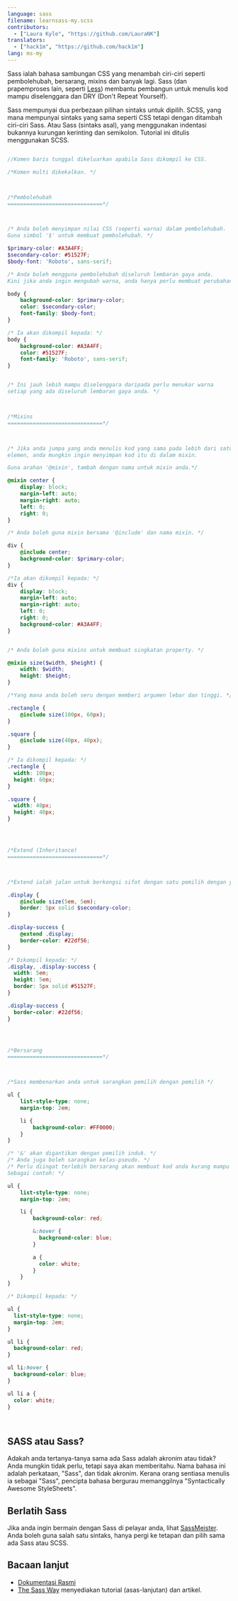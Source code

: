 ```yaml
---
language: sass
filename: learnsass-my.scss
contributors:
  - ["Laura Kyle", "https://github.com/LauraNK"]
translators:
  - ["hack1m", "https://github.com/hack1m"]
lang: ms-my
---
```


Sass ialah bahasa sambungan CSS yang menambah ciri-ciri seperti pembolehubah, bersarang, mixins dan banyak lagi.
Sass (dan prapemproses lain, seperti [Less](http://lesscss.org/)) membantu pembangun untuk menulis kod mampu diselenggara dan DRY (Don't Repeat Yourself).

Sass mempunyai dua perbezaan pilihan sintaks untuk dipilih. SCSS, yang mana mempunyai sintaks yang sama seperti CSS tetapi dengan ditambah ciri-ciri Sass. Atau Sass (sintaks asal), yang menggunakan indentasi bukannya kurungan kerinting dan semikolon.
Tutorial ini ditulis menggunakan SCSS.

```scss

//Komen baris tunggal dikeluarkan apabila Sass dikompil ke CSS.

/*Komen multi dikekalkan. */



/*Pembolehubah
==============================*/



/* Anda boleh menyimpan nilai CSS (seperti warna) dalam pembolehubah.
Guna simbol '$' untuk membuat pembolehubah. */

$primary-color: #A3A4FF;
$secondary-color: #51527F;
$body-font: 'Roboto', sans-serif;

/* Anda boleh mengguna pembolehubah diseluruh lembaran gaya anda.
Kini jika anda ingin mengubah warna, anda hanya perlu membuat perubahan sekali.*/

body {
	background-color: $primary-color;
	color: $secondary-color;
	font-family: $body-font;
}

/* Ia akan dikompil kepada: */
body {
	background-color: #A3A4FF;
	color: #51527F;
	font-family: 'Roboto', sans-serif;
}


/* Ini jauh lebih mampu diselenggara daripada perlu menukar warna
setiap yang ada diseluruh lembaran gaya anda. */



/*Mixins
==============================*/



/* Jika anda jumpa yang anda menulis kod yang sama pada lebih dari satu
elemen, anda mungkin ingin menyimpan kod itu di dalam mixin.

Guna arahan '@mixin', tambah dengan nama untuk mixin anda.*/

@mixin center {
	display: block;
	margin-left: auto;
	margin-right: auto;
	left: 0;
	right: 0;
}

/* Anda boleh guna mixin bersama '@include' dan nama mixin. */

div {
	@include center;
	background-color: $primary-color;
}

/*Ia akan dikompil kepada: */
div {
	display: block;
	margin-left: auto;
	margin-right: auto;
	left: 0;
	right: 0;
	background-color: #A3A4FF;
}


/* Anda boleh guna mixins untuk membuat singkatan property. */

@mixin size($width, $height) {
	width: $width;
	height: $height;
}

/*Yang mana anda boleh seru dengan memberi argumen lebar dan tinggi. */

.rectangle {
	@include size(100px, 60px);
}

.square {
	@include size(40px, 40px);
}

/* Ia dikompil kepada: */
.rectangle {
  width: 100px;
  height: 60px;
}

.square {
  width: 40px;
  height: 40px;
}




/*Extend (Inheritance)
==============================*/



/*Extend ialah jalan untuk berkongsi sifat dengan satu pemilih dengan yang lain. */

.display {
	@include size(5em, 5em);
	border: 5px solid $secondary-color;
}

.display-success {
	@extend .display;
	border-color: #22df56;
}

/* Dikompil kepada: */
.display, .display-success {
  width: 5em;
  height: 5em;
  border: 5px solid #51527F;
}

.display-success {
  border-color: #22df56;
}




/*Bersarang
==============================*/



/*Sass membenarkan anda untuk sarangkan pemilih dengan pemilih */

ul {
	list-style-type: none;
	margin-top: 2em;

	li {
		background-color: #FF0000;		
	}
}

/* '&' akan digantikan dengan pemilih induk. */
/* Anda juga boleh sarangkan kelas-pseudo. */
/* Perlu diingat terlebih bersarang akan membuat kod anda kurang mampu diselenggara.
Sebagai contoh: */

ul {
	list-style-type: none;
	margin-top: 2em;

	li {
		background-color: red;

		&:hover {
		  background-color: blue;
		}

		a {
		  color: white;
		}
	}
}

/* Dikompil kepada: */

ul {
  list-style-type: none;
  margin-top: 2em;
}

ul li {
  background-color: red;
}

ul li:hover {
  background-color: blue;
}

ul li a {
  color: white;
}




```



## SASS atau Sass?
Adakah anda tertanya-tanya sama ada Sass adalah akronim atau tidak? Anda mungkin tidak perlu, tetapi saya akan memberitahu. Nama bahasa ini adalah perkataan, "Sass", dan tidak akronim.
Kerana orang sentiasa menulis ia sebagai "Sass", pencipta bahasa bergurau memanggilnya "Syntactically Awesome StyleSheets".

## Berlatih Sass
Jika anda ingin bermain dengan Sass di pelayar anda, lihat [SassMeister](http://sassmeister.com/).
Anda boleh guna salah satu sintaks, hanya pergi ke tetapan dan pilih sama ada Sass atau SCSS.


## Bacaan lanjut
* [Dokumentasi Rasmi](http://sass-lang.com/documentation/file.SASS_REFERENCE.html)
* [The Sass Way](http://thesassway.com/) menyediakan tutorial (asas-lanjutan) dan artikel.
